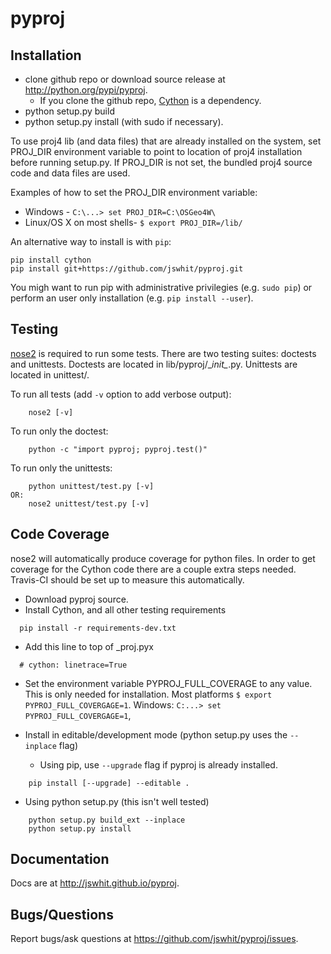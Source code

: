 pyproj
======

Installation
------------
* clone github repo or download source release at http://python.org/pypi/pyproj.
  * If you clone the github repo, [Cython](http://cython.org/) is a dependency.
* python setup.py build
* python setup.py install (with sudo if necessary).

To use proj4 lib (and data files) that are already installed on the system, 
set PROJ_DIR environment variable to point to location of proj4 installation
before running setup.py. If PROJ_DIR is not set, the bundled proj4
source code and data files are used.

Examples of how to set the PROJ_DIR environment variable:
* Windows - `C:\...> set PROJ_DIR=C:\OSGeo4W\`
* Linux/OS X on most shells- `$ export PROJ_DIR=/lib/`

An alternative way to install is with `pip`:

```
pip install cython
pip install git+https://github.com/jswhit/pyproj.git
```

You migh want to run pip with administrative privilegies (e.g. `sudo pip`) or
perform an user only installation (e.g. `pip install --user`).

Testing
-------
[nose2](https://github.com/nose-devs/nose2) is required to run some tests.
There are two testing suites: doctests and unittests. Doctests are located in
lib/pyproj/\__init\__.py.  Unittests are located in unittest/.

To run all tests  (add `-v` option to add verbose output):
```
    nose2 [-v]
```

To run only the doctest:
```
    python -c "import pyproj; pyproj.test()"
```

To run only the unittests:
```
    python unittest/test.py [-v]
OR:
    nose2 unittest/test.py [-v]
```

Code Coverage
-------------
nose2 will automatically produce coverage for python files.  In order to
get coverage for the Cython code there are a couple extra steps needed.
Travis-CI should be set up to measure this automatically.

* Download pyproj source.
* Install Cython, and all  other testing requirements
```
  pip install -r requirements-dev.txt
```

* Add this line to top of _proj.pyx
```
  # cython: linetrace=True
```

* Set the environment variable PYPROJ_FULL_COVERAGE to any value.  This
  is only needed for installation. Most platforms `$ export PYPROJ_FULL_COVERGAGE=1`.
  Windows: `C:...> set PYPROJ_FULL_COVERGAGE=1`,

* Install in editable/development mode (python setup.py uses the `--inplace` flag)
  * Using pip, use `--upgrade` flag if pyproj is already installed.
```
    pip install [--upgrade] --editable .
```
  * Using python setup.py (this isn't well tested)
```
    python setup.py build_ext --inplace
    python setup.py install
```

Documentation
-------------
Docs are at http://jswhit.github.io/pyproj.

Bugs/Questions
--------------
Report bugs/ask questions at https://github.com/jswhit/pyproj/issues.
